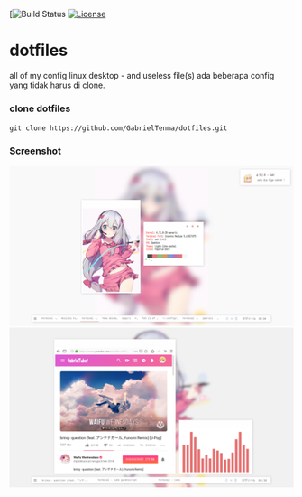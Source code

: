 
[![Build Status](https://i.imgur.com/E7Smd3T.png)
[![License](https://img.shields.io/badge/license-MIT-blue.svg)](LICENSE)
# dotfiles
all of my config linux desktop - and useless file(s)
ada beberapa config yang tidak harus di clone.

### clone dotfiles

```
git clone https://github.com/GabrielTenma/dotfiles.git
```

### Screenshot

![alt text](https://github.com/GabrielTenma/dotfiles/raw/master/.screenshot/2018-10-28-213439_1366x768_scrot.png)
![alt text](https://github.com/GabrielTenma/dotfiles/raw/master/.screenshot/Screenshot_2018-11-03_16-36-39.png)
